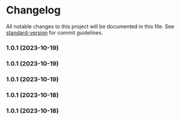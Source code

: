 # Changelog

All notable changes to this project will be documented in this file. See [standard-version](https://github.com/conventional-changelog/standard-version) for commit guidelines.

### 1.0.1 (2023-10-19)

### 1.0.1 (2023-10-19)

### 1.0.1 (2023-10-19)

### 1.0.1 (2023-10-18)

### 1.0.1 (2023-10-18)
